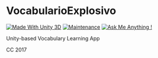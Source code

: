 # VocabularioExplosivo

[![Made With Unity 3D](https://img.shields.io/badge/Made%20With-Unity%203D-blue.svg)](https://unity3d.com/de) [![Maintenance](https://img.shields.io/badge/Maintained%3F-no-red.svg)](https://bitbucket.org/lbesson/ansi-colors) [![Ask Me Anything !](https://img.shields.io/badge/Ask%20me-anything-1abc9c.svg)](https://matthewongamedesign.wordpress.com/)

Unity-based Vocabulary Learning App

CC 2017

